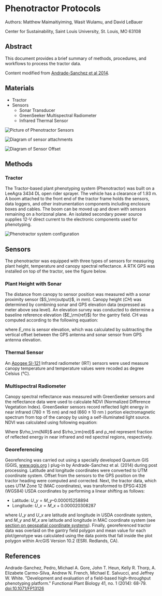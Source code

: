 # Phenotractor Protocols

Authors: Matthew Maimaitiyiming, Wasit Wulamu, and David LeBauer

Center for Sustainability, Saint Louis University, St. Louis, MO 63108

## Abstract

This document provides a brief summary of methods, procedures, and workflows to process the tractor data.

Content modified from [Andrade-Sanchez et al 2014](http://www.publish.csiro.au/fp/FP13126).

## Materials

* Tractor
* Sensors
  * Sonar Transducer
  * GreenSeeker Multispectral Radiometer
  * Infrared Thermal Sensor

![Picture of Phenotractor Sensors](../.gitbook/assets/phenotractor_sensors.JPG)

![Diagram of sensor attachments](../.gitbook/assets/phenotractor_sensor_diagram.JPG)

![Diagram of Sensor Offset](../.gitbook/assets/phenotractor_sensor_offset.JPG)

## Methods

### Tractor

The Tractor-based plant phenotyping system \(Phenotractor\) was built on a LeeAgra 3434 DL open rider sprayer. The vehicle has a clearance of 1.93 m. A boom attached to the front end of the tractor frame holds the sensors, data loggers, and other instrumentation components including enclosure boxes and cables. The boom can be moved up and down with sensors remaining on a horizonal plane. An isolated secondary power source supplies 12-V direct current to the electronic components used for phenotyping.

![Phenotractor system configuration](https://github.com/Mamatemenrs/test-repo/blob/master/tractor%20setting.jpg)

## Sensors

The phenotractor was equipped with three types of sensors for measuring plant height, temperature and canopy spectral reflectance. A RTK GPS was installed on top of the tractor, see the figure below.

### Plant Height with Sonar

The distance from canopy to sensor position was measured with a sonar proximity sensor \($S_\rm{output}$, in mm\). Canopy height \($CH$\) was determined by combining sonar and GPS elevation data \(expressed as meter above sea level\). An elevation survey was conducted to determine a baseline reference elevation \($E_\rm{ref}$\) for the gantry field. CH was computed according to the following equation:

where $E\_rm{s}$ is sensor elevation, which was calculated by subtracting the vertical offset between the GPS antenna and sonar sensor from GPS antenna elevation.

### Thermal Sensor

An [Apogee SI-121](https://www.apogeeinstruments.com/narrow-field-of-view-infrared-radiometer-sensor-si-121/) Infrared radiometer \(IRT\) sensors were used measure canopy temperature and temperature values were recoded as degree Celsius \(°C\).

### Multispectral Radiometer

Canopy spectral reflectance was measured with GreenSeeker sensors and the reflectance data were used to calculate NDVI \(Normalized Difference Vegetation Index\). GreenSeeker sensors record reflected light energy in near infrared \(780 ± 15 nm\) and red \(660 ± 10 nm \) portion electromagnetic spectrum from top of the canopy by using a self-illuminated light source. NDVI was calculated using following equation:

Where $\rho_\rm{NIR}$ and $\rho_\rm{red}$ and ρ\_red represent fraction of reflected energy in near infrared and red spectral regions, respectively.

### Georeferencing

Georefencing was carried out using a specially developed Quantum GIS \(GGIS, www.qgis.org \) plug-in by Andrade-Sanchez et al. \(2014\) during post processing. Latitude and longitude coordinates were converted to UTM coordinate system. Offset from the sensors to the GPS position on the tractor heading were computed and corrected. Next, the tractor data, which uses UTM Zone 12 \(MAC coordinates\), was transformed to EPSG:4326 \(WGS84\) USDA coordinates by performing a linear shifting as follows:

* Latitude: $U\_y = M\_y – 0.000015258894$
* Longitude: $U\_x = M\_x + 0.000020308287$ 

where $U\_y$ and $U\_x$ are latitude and longitude in USDA coordinate system, and $M\_y$ and $M\_x$ are latitude and longitude in MAC coordinate system \(see [section on geospatial coordinate systems](https://github.com/terraref/documentation/tree/56f669dc870b3c3921bfc029914545574e70f8df/user/user/geospatial-information.md)\). Finally, georeferenced tractor data was overlaid on the gantry field polygon and mean value for each plot/genotype was calculated using the data points that fall inside the plot polygon within ArcGIS Version 10.2 \(ESRI. Redlands, CA\).

## References

Andrade-Sanchez, Pedro, Michael A. Gore, John T. Heun, Kelly R. Thorp, A. Elizabete Carmo-Silva, Andrew N. French, Michael E. Salvucci, and Jeffrey W. White. "Development and evaluation of a field-based high-throughput phenotyping platform." Functional Plant Biology 41, no. 1 \(2014\): 68-79. [doi:10.1071/FP13126](http://dx.doi.org/10.1071/FP13126)

